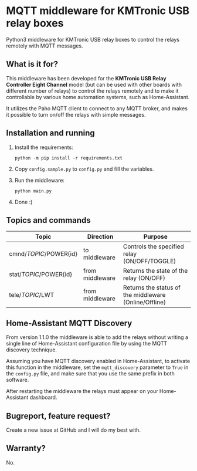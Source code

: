 # MQTT middleware for KMTronic USB relay boxes

Python3 middleware for KMTronic USB relay boxes to control the relays remotely with MQTT messages.

## What is it for?

This middleware has been developed for the **KMTronic USB Relay Controller Eight Channel** model (but can be used with other boards with different number of relays) to control the relays remotely and to make it controllable by various home automation systems, such as Home-Assistant.

It utilizes the Paho MQTT client to connect to any MQTT broker, and makes it possible to turn on/off the relays with simple messages.

## Installation and running

1. Install the requirements:

   `python -m pip install -r requirements.txt`

2. Copy `config.sample.py` to `config.py` and fill the variables.

3. Run the middleware:

   `python main.py`
   
4. Done :)

## Topics and commands

Topic                  | Direction       | Purpose
---------------------- | --------------- | -----------------------------------------------------
cmnd/*TOPIC*/POWER{id} | to middleware   | Controls the specified relay (ON/OFF/TOGGLE)
stat/*TOPIC*/POWER{id} | from middleware | Returns the state of the relay (ON/OFF)
tele/*TOPIC*/LWT       | from middleware | Returns the status of the middleware (Online/Offline)

## Home-Assistant MQTT Discovery

From version 1.1.0 the middleware is able to add the relays without writing a single line of Home-Assistant configuration file by using the MQTT discovery technique.

Assuming you have MQTT discovery enabled in Home-Assistant, to activate this function in the middleware, set the `mqtt_discovery` parameter to `True` in the `config.py` file, and make sure that you use the same prefix in both software.

After restarting the middleware the relays must appear on your Home-Assistant dashboard.

## Bugreport, feature request?

Create a new issue at GitHub and I will do my best with.

## Warranty?

No.
